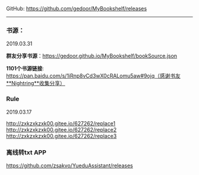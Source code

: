 GitHub: https://github.com/gedoor/MyBookshelf/releases



---



### 书源：

2019.03.31

**群友分享书源**：https://gedoor.github.io/MyBookshelf/bookSource.json

**1101个书源链接**: https://pan.baidu.com/s/1iRnp8vCd3wX0cRALomu5aw#9ojq（感谢书友**Nightring**收集分享）



### Rule

2019.03.17

http://zxkzxkzxk00.gitee.io/627262/replace1
http://zxkzxkzxk00.gitee.io/627262/replace2
http://zxkzxkzxk00.gitee.io/627262/replace3



### 离线转txt APP

<https://github.com/zsakvo/YueduAssistant/releases>